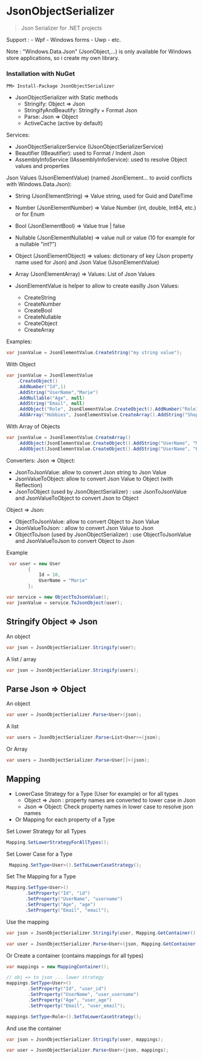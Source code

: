 # JsonObjectSerializer

> Json Serializer for .NET projects

Support :
    - Wpf
    - Windows forms
    - Uwp
    - etc.

Note : "Windows.Data.Json" (JsonObject,...) is only available for Windows store applications, so i create my own library.

### Installation with NuGet

```
PM> Install-Package JsonObjectSerializer
```

* JsonObjectSerializer with Static methods
    * Stringify: Object => Json
    * StringifyAndBeautify: Stringify + Format Json
    * Parse: Json => Object
    * ActiveCache (active by default)

Services:
* JsonObjectSerializerService (IJsonObjectSerializerService)
* Beautifier (IBeautifier): used to Format / Indent Json
* AssemblyInfoService (IAssemblyInfoService): used to resolve Object values and properties

Json Values (IJsonElementValue) (named JsonElement... to avoid conflicts with Windows.Data.Json):
* String (JsonElementString) => Value string, used for Guid and DateTime
* Number (JsonElementNumber) => Value Number (int, double, Int64, etc.) or for Enum
* Bool (JsonElementBool) => Value true | false
* Nullable (JsonElementNullable) => value null or value (10 for example for a nullable "int?")
* Object (JsonElementObject) => values: dictionary of key (Json property name used for Json) and Json Value (IJsonElementValue)
* Array (JsonElementArray) => Values: List of Json Values

* JsonElementValue is helper to allow to create easilly Json Values:
    * CreateString
    * CreateNumber
    * CreateBool
    * CreateNullable
    * CreateObject
    * CreateArray

Examples:

```cs
var jsonValue = JsonElementValue.CreateString("my string value");
```

With Object
```cs
var jsonValue = JsonElementValue
    .CreateObject()
    .AddNumber("Id",1)
    .AddString("UserName","Marie")
    .AddNullable("Age", null)
    .AddString("Email", null)
    .AddObject("Role", JsonElementValue.CreateObject().AddNumber("RoleId",2).AddString("Name","Adamin"))
    .AddArray("Hobbies", JsonElementValue.CreateArray().AddString("Shopping").AddString("Cooking"));
```

With Array of Objects
```cs
var jsonValue = JsonElementValue.CreateArray()
    .AddObject(JsonElementValue.CreateObject().AddString("UserName", "Marie"))
    .AddObject(JsonElementValue.CreateObject().AddString("UserName", "Pat"));
```

Converters:
Json => Object:
* JsonToJsonValue: allow to convert Json string to Json Value
* JsonValueToObject: allow to convert Json Value to Object (with Reflection)
* JsonToObject (used by JsonObjectSerializer) : use JsonToJsonValue and JsonValueToObject to convert Json to Object

Object => Json:
* ObjectToJsonValue: allow to convert Object to Json Value
* JsonValueToJson: : allow to convert Json Value to Json
* ObjectToJson (used by JsonObjectSerializer) : use ObjectToJsonValue and JsonValueToJson to convert Object to Json

Example
```cs
 var user = new User
        {
            Id = 10,
            UserName = "Marie"
        };

var service = new ObjectToJsonValue();
var jsonValue = service.ToJsonObject(user);
```

## Stringify Object => Json

An object

```cs
var json = JsonObjectSerializer.Stringify(user);
```

A list / array
```cs
var json = JsonObjectSerializer.Stringify(users);
```

## Parse Json => Object

An object

```cs
var user = JsonObjectSerializer.Parse<User>(json);
```

A list 
```cs
var users = JsonObjectSerializer.Parse<List<User>>(json);
```

Or Array
```cs
var users = JsonObjectSerializer.Parse<User[]>(json);
```

## Mapping

* LowerCase Strategy for a Type (User for example) or for all types 
    * Object => Json : property names are converted to lower case in Json
    * Json => Object:  Check property names in lower case to resolve json names
* Or Mapping for each property of a Type

Set Lower Strategy for all Types

```cs
Mapping.SetLowerStrategyForAllTypes();
```

Set Lower Case for a Type
```cs
 Mapping.SetType<User>().SetToLowerCaseStrategy();
 ```

 Set The Mapping for a Type
 ```cs
Mapping.SetType<User>()
        .SetProperty("Id", "id")
        .SetProperty("UserName", "username")
        .SetProperty("Age", "age")
        .SetProperty("Email", "email");
```

Use the mapping 
```cs
var json = JsonObjectSerializer.Stringify(user, Mapping.GetContainer());

var user = JsonObjectSerializer.Parse<User>(json, Mapping.GetContainer());
```

Or Create a container (contains mappings for all types)
```cs
var mappings = new MappingContainer();

// obj => to json ... lower strategy
mappings.SetType<User>()
        .SetProperty("Id", "user_id")
        .SetProperty("UserName", "user_username")
        .SetProperty("Age", "user_age")
        .SetProperty("Email", "user_email");

mappings.SetType<Role>().SetToLowerCaseStrategy();
```

And use the container
```cs
var json = JsonObjectSerializer.Stringify(user, mappings);

var user = JsonObjectSerializer.Parse<User>(json, mappings);
```


